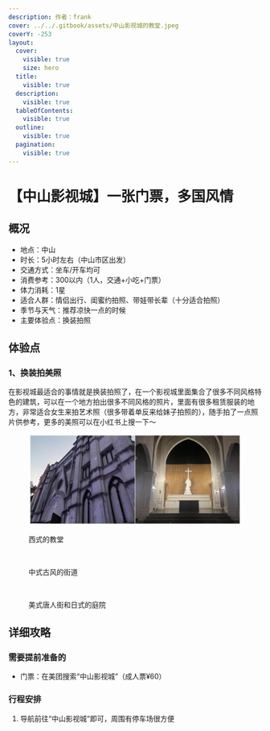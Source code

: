 ```yaml
---
description: 作者：frank
cover: ../../.gitbook/assets/中山影视城的教堂.jpeg
coverY: -253
layout:
  cover:
    visible: true
    size: hero
  title:
    visible: true
  description:
    visible: true
  tableOfContents:
    visible: true
  outline:
    visible: true
  pagination:
    visible: true
---
```


# 【中山影视城】一张门票，多国风情

## 概况

* 地点：中山
* 时长：5小时左右（中山市区出发）
* 交通方式：坐车/开车均可
* 消费参考：300以内（1人，交通+小吃+门票）
* 体力消耗：1星
* 适合人群：情侣出行、闺蜜约拍照、带娃带长辈（十分适合拍照）
* 季节与天气：推荐凉快一点的时候
* 主要体验点：换装拍照

## 体验点

### 1、换装拍美照

在影视城最适合的事情就是换装拍照了，在一个影视城里面集合了很多不同风格特色的建筑，可以在一个地方拍出很多不同风格的照片，里面有很多租赁服装的地方，非常适合女生来拍艺术照（很多带着单反来给妹子拍照的），随手拍了一点照片供参考，更多的美照可以在小红书上搜一下～

<figure><img src="../../.gitbook/assets/影视城1.jpg" alt=""><figcaption><p>西式的教堂</p></figcaption></figure>

<figure><img src="../../.gitbook/assets/影视城2.jpg" alt=""><figcaption><p>中式古风的街道</p></figcaption></figure>

<figure><img src="../../.gitbook/assets/影视城3.jpg" alt=""><figcaption><p>美式唐人街和日式的庭院</p></figcaption></figure>

## 详细攻略

### 需要提前准备的

* 门票：在美团搜索“中山影视城”（成人票¥60）

### 行程安排

1. 导航前往“中山影视城”即可，周围有停车场很方便

